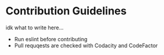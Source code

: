 # Contribution Guidelines

idk what to write here...

- Run eslint before contributing
- Pull requqests are checked with Codacity and CodeFactor
